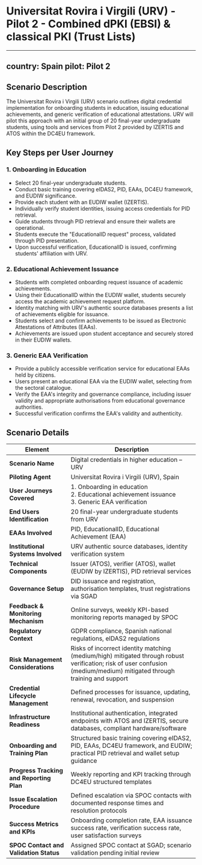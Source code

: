 # Universitat Rovira i Virgili (URV) - Pilot 2 - Combined dPKI (EBSI) & classical PKI (Trust Lists)
---
country: Spain
pilot: Pilot 2
---

## Scenario Description

The Universitat Rovira i Virgili (URV) scenario outlines digital credential implementation for onboarding students in education, issuing educational achievements, and generic verification of educational attestations. URV will pilot this approach with an initial group of 20 final-year undergraduate students, using tools and services from Pilot 2 provided by IZERTIS and ATOS within the DC4EU framework.

## Key Steps per User Journey

### 1. Onboarding in Education
- Select 20 final-year undergraduate students.
- Conduct basic training covering eIDAS2, PID, EAAs, DC4EU framework, and EUDIW significance.
- Provide each student with an EUDIW wallet (IZERTIS).
- Individually verify student identities, issuing access credentials for PID retrieval.
- Guide students through PID retrieval and ensure their wallets are operational.
- Students execute the "EducationalID request" process, validated through PID presentation.
- Upon successful verification, EducationalID is issued, confirming students' affiliation with URV.

### 2. Educational Achievement Issuance
- Students with completed onboarding request issuance of academic achievements.
- Using their EducationalID within the EUDIW wallet, students securely access the academic achievement request platform.
- Identity matching with URV's authentic source databases presents a list of achievements eligible for issuance.
- Students select and confirm achievements to be issued as Electronic Attestations of Attributes (EAAs).
- Achievements are issued upon student acceptance and securely stored in their EUDIW wallets.

### 3. Generic EAA Verification
- Provide a publicly accessible verification service for educational EAAs held by citizens.
- Users present an educational EAA via the EUDIW wallet, selecting from the sectoral catalogue.
- Verify the EAA's integrity and governance compliance, including issuer validity and appropriate authorisations from educational governance authorities.
- Successful verification confirms the EAA's validity and authenticity.

## Scenario Details

| Element                                   | Description                                                                                                  |
|-------------------------------------------|--------------------------------------------------------------------------------------------------------------|
| **Scenario Name**                         | Digital credentials in higher education – URV                                                                |
| **Piloting Agent**                        | Universitat Rovira i Virgili (URV), Spain                                                                    |
| **User Journeys Covered**                 | 1. Onboarding in education<br>2. Educational achievement issuance<br>3. Generic EAA verification             |
| **End Users Identification**              | 20 final-year undergraduate students from URV                                                                |
| **EAAs Involved**                         | PID, EducationalID, Educational Achievement (EAA)                                                            |
| **Institutional Systems Involved**        | URV authentic source databases, identity verification system                                                 |
| **Technical Components**                  | Issuer (ATOS), verifier (ATOS), wallet (EUDIW by IZERTIS), PID retrieval services                            |
| **Governance Setup**                      | DID issuance and registration, authorisation templates, trust registrations via SGAD                         |
| **Feedback & Monitoring Mechanism**       | Online surveys, weekly KPI-based monitoring reports managed by SPOC                                          |
| **Regulatory Context**                    | GDPR compliance, Spanish national regulations, eIDAS2 regulations                                            |
| **Risk Management Considerations**        | Risks of incorrect identity matching (medium/high) mitigated through robust verification; risk of user confusion (medium/medium) mitigated through training and support |
| **Credential Lifecycle Management**       | Defined processes for issuance, updating, renewal, revocation, and suspension                                |
| **Infrastructure Readiness**              | Institutional authentication, integrated endpoints with ATOS and IZERTIS, secure databases, compliant hardware/software |
| **Onboarding and Training Plan**          | Structured basic training covering eIDAS2, PID, EAAs, DC4EU framework, and EUDIW; practical PID retrieval and wallet setup guidance |
| **Progress Tracking and Reporting Plan**  | Weekly reporting and KPI tracking through DC4EU structured templates                                         |
| **Issue Escalation Procedure**            | Defined escalation via SPOC contacts with documented response times and resolution protocols                 |
| **Success Metrics and KPIs**              | Onboarding completion rate, EAA issuance success rate, verification success rate, user satisfaction surveys  |
| **SPOC Contact and Validation Status**    | Assigned SPOC contact at SGAD; scenario validation pending initial review                                    |